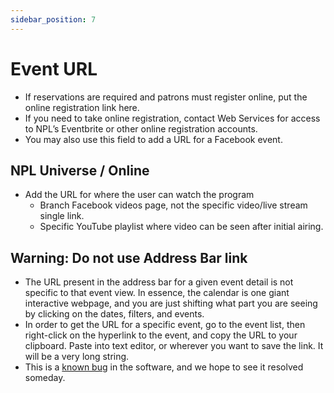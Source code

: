 ```yaml
---
sidebar_position: 7
---
```

#  Event URL
-	If reservations are required and patrons must register online, put the online registration link here.
-	If you need to take online registration, contact Web Services for access to NPL’s Eventbrite or other online registration accounts.
-	You may also use this field to add a URL for a Facebook event.

## NPL Universe / Online
- Add the URL for where the user can watch the program
    - Branch Facebook videos page, not the specific video/live stream single link.
    - Specific YouTube playlist where video can be seen after initial airing.

## Warning: Do not use Address Bar link
- The URL present in the address bar for a given event detail is not specific to that event view. In essence, the calendar is one giant interactive webpage, and you are just shifting what part you are seeing by clicking on the dates, filters, and events.
- In order to get the URL for a specific event, go to the event list, then right-click on the hyperlink to the event, and copy the URL to your clipboard. Paste into text editor, or wherever you want to save the link. It will be a very long string.
- This is a [known bug](https://github.com/Bedework/bedework/issues/62) in the software, and we hope to see it resolved someday.

